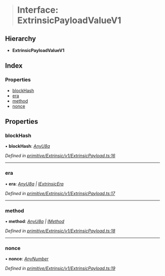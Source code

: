 > # Interface: ExtrinsicPayloadValueV1

## Hierarchy

* **ExtrinsicPayloadValueV1**

## Index

### Properties

* [blockHash](_primitive_extrinsic_v1_extrinsicpayload_.extrinsicpayloadvaluev1.md#blockhash)
* [era](_primitive_extrinsic_v1_extrinsicpayload_.extrinsicpayloadvaluev1.md#era)
* [method](_primitive_extrinsic_v1_extrinsicpayload_.extrinsicpayloadvaluev1.md#method)
* [nonce](_primitive_extrinsic_v1_extrinsicpayload_.extrinsicpayloadvaluev1.md#nonce)

## Properties

###  blockHash

• **blockHash**: *[AnyU8a](../modules/_types_.md#anyu8a)*

*Defined in [primitive/Extrinsic/v1/ExtrinsicPayload.ts:16](https://github.com/polkadot-js/api/blob/92044d4/packages/types/src/primitive/Extrinsic/v1/ExtrinsicPayload.ts#L16)*

___

###  era

• **era**: *[AnyU8a](../modules/_types_.md#anyu8a) | [IExtrinsicEra](_types_.iextrinsicera.md)*

*Defined in [primitive/Extrinsic/v1/ExtrinsicPayload.ts:17](https://github.com/polkadot-js/api/blob/92044d4/packages/types/src/primitive/Extrinsic/v1/ExtrinsicPayload.ts#L17)*

___

###  method

• **method**: *[AnyU8a](../modules/_types_.md#anyu8a) | [IMethod](_types_.imethod.md)*

*Defined in [primitive/Extrinsic/v1/ExtrinsicPayload.ts:18](https://github.com/polkadot-js/api/blob/92044d4/packages/types/src/primitive/Extrinsic/v1/ExtrinsicPayload.ts#L18)*

___

###  nonce

• **nonce**: *[AnyNumber](../modules/_types_.md#anynumber)*

*Defined in [primitive/Extrinsic/v1/ExtrinsicPayload.ts:19](https://github.com/polkadot-js/api/blob/92044d4/packages/types/src/primitive/Extrinsic/v1/ExtrinsicPayload.ts#L19)*